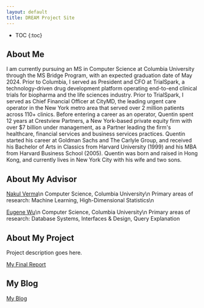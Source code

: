 ```yaml
---
layout: default
title: DREAM Project Site
---
```


* TOC
{:toc}

## About Me

I am currently pursuing an MS in Computer Science at Columbia University through the MS Bridge Program, with an expected graduation date of May 2024. Prior to Columbia, I served as President and CFO at TrialSpark, a technology-driven drug development platform operating end-to-end clinical trials for biopharma and the life sciences industry.  Prior to TrialSpark, I served as Chief Financial Officer at CityMD, the leading urgent care operator in the New York metro area that served over 2 million patients across 110+ clinics.  Before entering a career as an operator, Quentin spent 12 years at Crestview Partners, a New York-based private equity firm with over $7 billion under management, as a Partner leading the firm's healthcare, financial services and business services practices.  Quentin started his career at Goldman Sachs and The Carlyle Group, and received his Bachelor of Arts in Classics from Harvard University (1999) and his MBA from Harvard Business School (2005).  Quentin was born and raised in Hong Kong, and currently lives in New York City with his wife and two sons.

## About My Advisor

[Nakul Verma](https://www.cs.columbia.edu/~verma/index.html)\n
Computer Science, Columbia University\n
Primary areas of research: Machine Learning, High-Dimensional Statistics\n

[Eugene Wu](http://www.cs.columbia.edu/~ewu/)\n
Computer Science, Columbia University\n
Primary areas of research: Database Systems, Interfaces & Design, Query Explanation

## About My Project

Project description goes here.

[My Final Report](files/finalreport.pdf)

## My Blog

[My Blog](blog.html)
